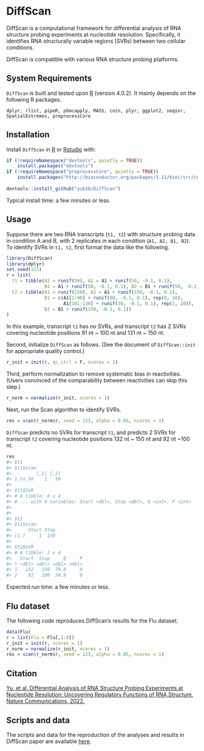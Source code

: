 
<!-- README.md is generated from README.Rmd. Please edit that file -->

# DiffScan

<!-- badges: start -->

<!-- badges: end -->

DiffScan is a computational framework for differential analysis of RNA
structure probing experiments at nucleotide resolution. Specifically, it
identifies RNA structurally variable regions (SVRs) between two cellular
conditions.

DiffScan is compatible with various RNA structure probing platforms.

## System Requirements

`DiffScan` is built and tested upon [R](https://cran.r-project.org/)
(version 4.0.2). It mainly depends on the following R packages.

`dplyr, rlist, pipeR, pbmcapply, MASS, coin, plyr, ggplot2, seqinr,
SpatialExtremes, preprocessCore`

## Installation

Install `DiffScan` in [R](https://cran.r-project.org/) or
[Rstudio](https://www.rstudio.com/products/rstudio/) with:

``` r
if (!requireNamespace("devtools", quietly = TRUE))
    install.packages("devtools")
if (!requireNamespace("preprocessCore", quietly = TRUE))
    install.packages("http://bioconductor.org/packages/3.11/bioc/src/contrib/preprocessCore_1.50.0.tar.gz")
    
devtools::install_github("yub18/DiffScan")
```

Typical install time: a few minutes or less.

## Usage

Suppose there are two RNA transcripts (`t1, t2`) with structure probing
data in condition A and B, with 2 replicates in each condition (`A1, A2,
B1, B2`). To identify SVRs in `t1, t2`, first format the data like the
following.

``` r
library(DiffScan)
library(dplyr)
set.seed(123)
r = list(
  t1 = tibble(A1 = runif(50), A2 = A1 + runif(50, -0.1, 0.1),
              B1 = A1 + runif(50, -0.1, 0.1), B2 = B1 + runif(50, -0.1, 0.1)),
  t2 = tibble(A1 = runif(150), A2 = A1 + runif(150, -0.1, 0.1),
              B1 = c(A1[1:90] + runif(90, -0.1, 0.1), rep(0, 10), 
                     A1[101:130] + runif(30, -0.1, 0.1), rep(1, 20)), 
              B2 = B1 + runif(150, -0.1, 0.1))
)
```

In this example, transcript `t1` has no SVRs, and transcript `t2` has 2
SVRs covering nucleotide positions 91 nt \~ 100 nt and 131 nt \~ 150 nt.

Second, initialize `DiffScan` as follows. (See the document of
`DiffScan::init` for appropriate quality control.)

``` r
r_init = init(r, qc_ctrl = F, ncores = 1)
```

Third, perform normalization to remove systematic bias in reactivities.
(Users convinced of the comparability between reactivities can skip this
step.)

``` r
r_norm = normalize(r_init, ncores = 1)
```

Next, run the Scan algorithm to identify SVRs.

``` r
res = scan(r_norm$r, seed = 123, alpha = 0.05, ncores = 1)
```

`DiffScan` predicts no SVRs for transcript `t1`, and predicts 2 SVRs for
transcript `t2` covering nucleotide positions 132 nt \~ 150 nt and 92 nt
\~100 nt.

``` r
res
#> $t1
#> $t1$scan
#>         [,1] [,2]
#> 1_to_50    1   50
#> 
#> $t1$SVR
#> # A tibble: 0 x 4
#> # ... with 4 variables: Start <dbl>, Stop <dbl>, Q <int>, P <int>
#> 
#> 
#> $t2
#> $t2$scan
#>      Start Stop
#> [1,]     1  150
#> 
#> $t2$SVR
#> # A tibble: 2 x 4
#>   Start  Stop     Q     P
#> * <dbl> <dbl> <dbl> <dbl>
#> 1   132   150  79.0     0
#> 2    92   100  54.9     0
```

Expected run time: a few minutes or less.

## Flu dataset

The following code reproduces DiffScan’s results for the Flu dataset.

``` r
data(Flu)
r = list(Flu = Flu[,1:8])
r_init = init(r, ncores = 1)
r_norm = normalize(r_init, ncores = 1)
res = scan(r_norm$r, seed = 123, alpha = 0.05, ncores = 1)
```

## Citation

[Yu, et al. Differential Analysis of RNA Structure Probing Experiments
at Nucleotide Resolution: Uncovering Regulatory Functions of RNA
Structure. Nature
Communications, 2022.](https://www.nature.com/articles/s41467-022-31875-3)

## Scripts and data

The scripts and data for the reproduction of the analyses and results in
DiffScan paper are available
[here](https://1drv.ms/u/s!Aj9Un9k1LJw9gYQwYtn8cBktSag1hQ?e=KHX1aR).
